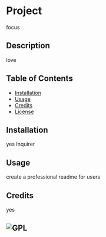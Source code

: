 
# Project
focus

## Description
love


## Table of Contents 

- [Installation](#installation)
- [Usage](#usage)
- [Credits](#credits)
- [License](#license)

## Installation
yes Inquirer



## Usage 
create a professional readme for users

## Credits
yes


## ![GPL](https://img.shields.io/badge/license-GPL-blue)
